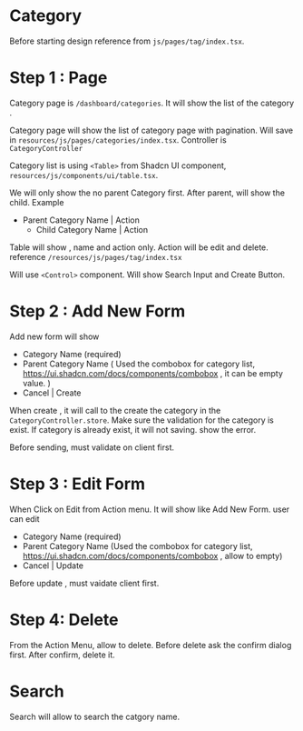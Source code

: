 # Category

Before starting design reference from `js/pages/tag/index.tsx`.

# Step 1 : Page

Category page is `/dashboard/categories`. It will show the list of the category .

Category page will show the list of category page with pagination. Will save in `resources/js/pages/categories/index.tsx`. Controller is `CategoryController`

Category list is using `<Table>` from Shadcn UI component, `resources/js/components/ui/table.tsx`.

We will only show the no parent Category first. After parent, will show the child. Example

- Parent Category Name | Action
    - Child Category Name | Action

Table will show , name and action only. Action will be edit and delete. reference `/resources/js/pages/tag/index.tsx`

Will use `<Control>` component. Will show Search Input and Create Button.

# Step 2 : Add New Form

Add new form will show

- Category Name (required)
- Parent Category Name ( Used the combobox for category list, https://ui.shadcn.com/docs/components/combobox , it can be empty value. )
- Cancel | Create

When create , it will call to the create the category in the `CategoryController.store`. Make sure the validation for the category is exist. If category is already exist, it will not saving. show the error.

Before sending, must validate on client first.

# Step 3 : Edit Form

When Click on Edit from Action menu. It will show like Add New Form. user can edit

- Category Name (required)
- Parent Category Name (Used the combobox for category list, https://ui.shadcn.com/docs/components/combobox , allow to empty)
- Cancel | Update

Before update , must vaidate client first.

# Step 4: Delete

From the Action Menu, allow to delete. Before delete ask the confirm dialog first. After confirm, delete it.

# Search

Search will allow to search the catgory name.
